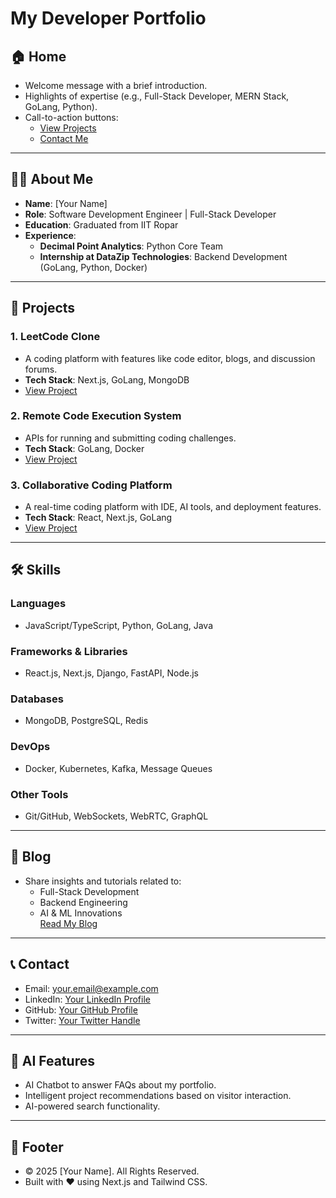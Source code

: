 # My Developer Portfolio

## 🏠 Home
- Welcome message with a brief introduction.
- Highlights of expertise (e.g., Full-Stack Developer, MERN Stack, GoLang, Python).
- Call-to-action buttons: 
  - [View Projects](#projects)
  - [Contact Me](#contact)

---

## 👨‍💻 About Me
- **Name**: [Your Name]  
- **Role**: Software Development Engineer | Full-Stack Developer  
- **Education**: Graduated from IIT Ropar  
- **Experience**:  
  - **Decimal Point Analytics**: Python Core Team  
  - **Internship at DataZip Technologies**: Backend Development (GoLang, Python, Docker)  

---

## 🚀 Projects
### 1. **LeetCode Clone**
- A coding platform with features like code editor, blogs, and discussion forums.
- **Tech Stack**: Next.js, GoLang, MongoDB  
- [View Project](#)

### 2. **Remote Code Execution System**
- APIs for running and submitting coding challenges.
- **Tech Stack**: GoLang, Docker  
- [View Project](#)

### 3. **Collaborative Coding Platform**
- A real-time coding platform with IDE, AI tools, and deployment features.
- **Tech Stack**: React, Next.js, GoLang  
- [View Project](#)

---

## 🛠️ Skills
### **Languages**
- JavaScript/TypeScript, Python, GoLang, Java

### **Frameworks & Libraries**
- React.js, Next.js, Django, FastAPI, Node.js

### **Databases**
- MongoDB, PostgreSQL, Redis

### **DevOps**
- Docker, Kubernetes, Kafka, Message Queues

### **Other Tools**
- Git/GitHub, WebSockets, WebRTC, GraphQL

---

## 📝 Blog
- Share insights and tutorials related to:
  - Full-Stack Development
  - Backend Engineering
  - AI & ML Innovations  
[Read My Blog](#)

---

## 📞 Contact
- Email: [your.email@example.com](mailto:your.email@example.com)
- LinkedIn: [Your LinkedIn Profile](#)
- GitHub: [Your GitHub Profile](#)
- Twitter: [Your Twitter Handle](#)

---

## 🤖 AI Features
- AI Chatbot to answer FAQs about my portfolio.
- Intelligent project recommendations based on visitor interaction.
- AI-powered search functionality.

---

## 📍 Footer
- © 2025 [Your Name]. All Rights Reserved.
- Built with ❤️ using Next.js and Tailwind CSS.
